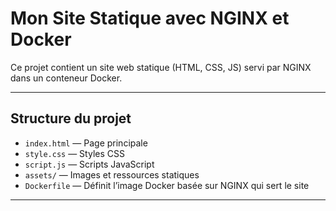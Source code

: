 # Mon Site Statique avec NGINX et Docker

Ce projet contient un site web statique (HTML, CSS, JS) servi par NGINX dans un conteneur Docker.

---

## Structure du projet

- `index.html` — Page principale
- `style.css` — Styles CSS
- `script.js` — Scripts JavaScript
- `assets/` — Images et ressources statiques
- `Dockerfile` — Définit l’image Docker basée sur NGINX qui sert le site

---
